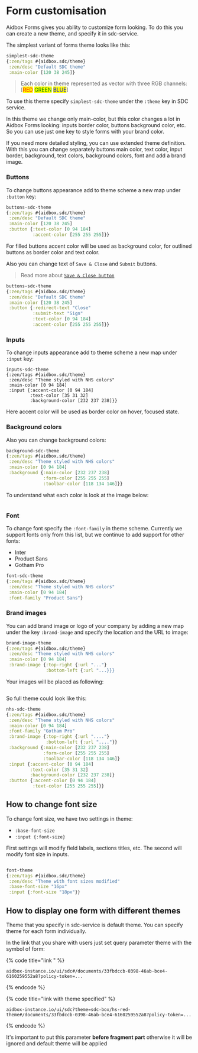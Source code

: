 # Form customisation

Aidbox Forms gives you ability to customize form looking. To do this you can create a new theme, and specify it in sdc-service.

The simplest variant of forms theme looks like this:

```clojure
simplest-sdc-theme
{:zen/tags #{aidbox.sdc/theme}
 :zen/desc "Default SDC theme"
 :main-color [120 38 245]}
```

> Each color in theme represented as vector with three RGB channels: \[<mark style="color:red;">RED</mark> <mark style="color:green;">GREEN</mark> <mark style="color:blue;">BLUE</mark>]

To use this theme specify `simplest-sdc-theme` under the `:theme` key in SDC service.

In this theme we change only main-color, but this color changes a lot in Aidbox Forms looking: inputs border color, buttons background color, etc. So you can use just one key to style forms with your brand color.

If you need more detailed styling, you can use extended theme definition. With this you can change separately buttons main color, text color, input border, background, text colors, background colors, font and add a brand image.

### Buttons

To change buttons appearance add to theme scheme a new map under `:button` key:

```clojure
buttons-sdc-theme
{:zen/tags #{aidbox.sdc/theme}
 :zen/desc "Default SDC theme"
 :main-color [120 38 245]
 :button {:text-color [0 94 184]
          :accent-color [255 255 255]}}
```

For filled buttons accent color will be used as background color, for outlined buttons as border color and text color.

Also you can change text of `Save & Close` and `Submit` buttons.

> Read more about [`Save & Close button`](../../../deprecated/deprecated/forms/form-api-docs-deprecated.md#aidbox.sdc-generate-form-link)

```clojure
buttons-sdc-theme
{:zen/tags #{aidbox.sdc/theme}
 :zen/desc "Default SDC theme"
 :main-color [120 38 245]
 :button {:redirect-text "Close"
          :submit-text "Sign"
	      :text-color [0 94 184]
          :accent-color [255 255 255]}}
```

### Inputs

To change inputs appearance add to theme scheme a new map under `:input` key:

```
inputs-sdc-theme
{:zen/tags #{aidbox.sdc/theme}
 :zen/desc "Theme styled with NHS colors"
 :main-color [0 94 184]
 :input {:accent-color [0 94 184]
         :text-color [35 31 32]
         :background-color [232 237 238]}}
```

Here accent color will be used as border color on hover, focused state.

### Background colors

Also you can change background colors:

```clojure
background-sdc-theme
{:zen/tags #{aidbox.sdc/theme}
 :zen/desc "Theme styled with NHS colors"
 :main-color [0 94 184]
 :background {:main-color [232 237 238]
              :form-color [255 255 255]
              :toolbar-color [118 134 146]}}
```

To understand what each color is look at the image below:

<figure><img src="0a0cc319-a1b7-4114-8f7d-b087fa9cc29c.png" alt=""><figcaption></figcaption></figure>

### Font

To change font specify the `:font-family` in theme scheme. Currently we support fonts only from this list, but we continue to add support for other fonts:

* Inter
* Product Sans
* Gotham Pro

```clojure
font-sdc-theme
{:zen/tags #{aidbox.sdc/theme}
 :zen/desc "Theme styled with NHS colors"
 :main-color [0 94 184]
 :font-family "Product Sans"}
```

### Brand images

You can add brand image or logo of your company by adding a new map under the key `:brand-image` and specify the location and the URL to image:

```clojure
brand-image-theme
{:zen/tags #{aidbox.sdc/theme}
 :zen/desc "Theme styled with NHS colors"
 :main-color [0 94 184]
 :brand-image {:top-right {:url "..."}
               :bottom-left {:url "...}}}
```

Your images will be placed as following:

<figure><img src="../../../.gitbook/assets/12d68ff8-1068-427c-9ed7-98bdf5a776a2.png" alt=""><figcaption></figcaption></figure>

So full theme could look like this:

```clojure
nhs-sdc-theme
{:zen/tags #{aidbox.sdc/theme}
 :zen/desc "Theme styled with NHS colors"
 :main-color [0 94 184]
 :font-family "Gotham Pro"
 :brand-image {:top-right {:url "...."}
               :bottom-left {:url "...."}}
 :background {:main-color [232 237 238]
              :form-color [255 255 255]
              :toolbar-color [118 134 146]}
 :input {:accent-color [0 94 184]
         :text-color [35 31 32]
         :background-color [232 237 238]}
 :button {:accent-color [0 94 184]
          :text-color [255 255 255]}}
```

## How to change font size

To change font size, we have two settings in theme:

* `:base-font-size`
* `:input {:font-size}`

First settings will modify field labels, sections titles, etc. The second will modify font size in inputs.

<figure><img src="../../../.gitbook/assets/font-size-theme.png" alt=""><figcaption></figcaption></figure>

```clojure
font-theme
{:zen/tags #{aidbox.sdc/theme}
 :zen/desc "Theme with font sizes modified"
 :base-font-size "16px"
 :input {:font-size "18px"}}
```

## How to display one form with different themes

Theme that you specify in sdc-service is default theme. You can specify theme for each form individually.

In the link that you share with users just set query parameter theme with the symbol of form:

{% code title="link " %}
```
aidbox-instance.io/ui/sdc#/documents/33fbdccb-0398-46ab-bce4-6160259552a8?policy-token=...
```
{% endcode %}

{% code title="link with theme specified" %}
```
aidbox-instance.io/ui/sdc?theme=sdc-box/hs-red-theme#/documents/33fbdccb-0398-46ab-bce4-6160259552a8?policy-token=...
```
{% endcode %}

It's important to put this parameter **before fragment part** otherwise it will be ignored and default theme will be applied
